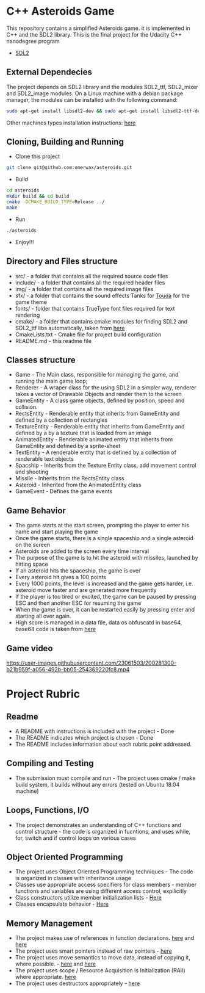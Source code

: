 # C++ Asteroids Game

This repository contains a simplified Asteroids game.
it is implemented in C++ and the SDL2 library.
This is the final project for the Udacity C++ nanodegree program

- [SDL2](https://www.libsdl.org/)

## External Dependecies

The project depends on SDL2 library and the modules SDL2_ttf, SDL2_mixer and SDL2_image modules.
On a Linux machine with a debian package manager,
the modules can be installed with the following command:

```sh
sudo apt-get install libsdl2-dev && sudo apt-get install libsdl2-ttf-dev && sudo apt-get install libsdl2-mixer-dev && sudo apt-get install libsdl2-image-dev
```
Other machines types installation instructions:
[here](https://wiki.libsdl.org/Installation)



## Cloning, Building and Running

- Clone this project
```sh
git clone git@github.com:omerwax/asteroids.git
```
- Build
```sh
cd asteroids
mkdir build && cd build
cmake -DCMAKE_BUILD_TYPE=Release ../
make
```
- Run
```sh
./asteroids
```
- Enjoy!!!

## Directory and Files structure
- src/ - a folder that contains all the required source code files
- include/ - a folder that contains all the required header files
- img/ - a folder that contains all the required image files
- sfx/ - a folder that contains the sound effects
        Tanks for [Touda](https://freesound.org/people/Touda/sounds/614130/) for the game theme
- fonts/ - folder that contains TrueType font files required for text rendering
- cmake/ - a folder that contains cmake modules for finding SDL2 and SDL2_ttf libs automatically, 
           taken from [here](https://github.com/toivjon/sdl2-space-invaders)
- CmakeLists.txt - Cmake file for project build configuration
- README.md - this readme file

## Classes structure
- Game  - The Main class, responsible for managing the game, and running the main game loop;
- Renderer - A wraper class for the using SDL2 in a simpler way, renderer takes a vector of Drawable Objects and render them to the screen
- GameEntity - A class game objects, defined by position, speed and collision.
- RectsEntity - Renderable entity that inherits from GameEntity and defined by a collection of rectangles
- TextureEntity - Renderable entity that inherits from GameEntity and defined by a by a texture that is loaded from an image
- AnimatedEntity - Renderable animated entity that inherits from GameEntity and defined by a sprite-sheet
- TextEntity - A renderable entity that is defined by a collection of renderable text objects
- Spacship - Inherits from the Texture Entity class, add movement control and shooting 
- Missile - Inherits from the RectsEntity class
- Asteroid - Inherited from the AnimatedEntity class
- GameEvent - Defines the game events

## Game Behavior
- The game starts at the start screen, prompting the player to enter his name and start playing the game
- Once the game starts, there is a single spaceship and a single asteroid on the screen
- Asteroids are added to the screen every time interval
- The purpose of the game is to hit the asteroid with missiles, launched by hitting space
- If an asteroid hits the spaceship, the game is over
- Every asteroid hit gives a 100 points
- Every 1000 points, the level is increased and the game gets harder, i.e. asteroid move faster and are generated more frequently
- If the player is too tired or excited, the game can be paused by pressing ESC and then another ESC for resuming the game
- When the game is over, it can be restarted easily by pressing enter and starting all over again.
- High score is managed in a data file, data os obfuscatd in base64,
        base64 code is taken from [here](https://gist.github.com/tomykaira/f0fd86b6c73063283afe550bc5d77594)
        
## Game video
https://user-images.githubusercontent.com/23061503/200281300-b21b959f-a056-492b-bb05-254369220fc8.mp4

# Project Rubric
## Readme
- A README with instructions is included with the project - Done
- The README indicates which project is chosen - Done
- The README includes information about each rubric point addressed.
## Compiling and Testing
- The submission must compile and run - The project uses cmake / make build system, it builds without any errors (tested on Ubuntu 18.04 machine)
## Loops, Functions, I/O
- The project demonstrates an understanding of C++ functions and control structure - the code is organized in fucntions, and uses while, for, switch and if control loops on various cases
## Object Oriented Programming
- The project uses Object Oriented Programming techniques - The code is organized in classes with inheritance usage
- Classes use appropriate access specifiers for class members - member functions and variables are using different access control, expilicitly
- Class constructors utilize member initialization lists - [Here](https://github.com/omerwax/asteroids/blob/8ba5cb90a970382fa36c02913d1288abfb8b14be/src/game.h#L28)
- Classes encapsulate behavior - [Here](https://github.com/omerwax/asteroids/blob/8ba5cb90a970382fa36c02913d1288abfb8b14be/src/spaceship.h#L17)
## Memory Management
- The project makes use of references in function declarations. [here](https://github.com/omerwax/asteroids/blob/8ba5cb90a970382fa36c02913d1288abfb8b14be/src/renderer.cpp#L62) and [here](https://github.com/omerwax/asteroids/blob/8ba5cb90a970382fa36c02913d1288abfb8b14be/src/game.cpp#L331)
- The project uses smart pointers instead of raw pointers - [here](https://github.com/omerwax/asteroids/blob/8ba5cb90a970382fa36c02913d1288abfb8b14be/src/game.cpp#L20)
 - The project uses move semantics to move data, instead of copying it, where possible. - [here](https://github.com/omerwax/asteroids/blob/8ba5cb90a970382fa36c02913d1288abfb8b14be/src/drawable_entity.h#L47) and [here](https://github.com/omerwax/asteroids/blob/8ba5cb90a970382fa36c02913d1288abfb8b14be/src/game.cpp#L28)
 - The project uses scope / Resource Acquisition Is Initialization (RAII) where appropriate. [here](https://github.com/omerwax/asteroids/blob/8ba5cb90a970382fa36c02913d1288abfb8b14be/src/game.cpp#L20)
 - The project uses destructors appropriately - [here](https://github.com/omerwax/asteroids/blob/8ba5cb90a970382fa36c02913d1288abfb8b14be/src/renderer.cpp#L50)

